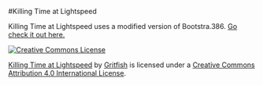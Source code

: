 #Killing Time at Lightspeed

Killing Time at Lightspeed uses a modified version of Bootstra.386. [Go check it out here.](https://github.com/kristopolous/BOOTSTRA.386)

[![Creative Commons License](https://i.creativecommons.org/l/by/4.0/88x31.png)](http://creativecommons.org/licenses/by/4.0/)

[Killing Time at Lightspeed](http://gritfish.net/games/killing-time-lightspeed/) by [Gritfish](http://www.gritfish.net) is licensed under a [Creative Commons Attribution 4.0 International License](http://creativecommons.org/licenses/by/4.0/).